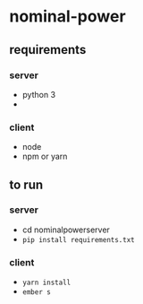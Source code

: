 # nominal-power

## requirements
### server
- python 3
-

### client
- node
- npm or yarn


## to run  
### server
- cd nominalpowerserver
- `pip install requirements.txt`

### client
- `yarn install`
- `ember s`

